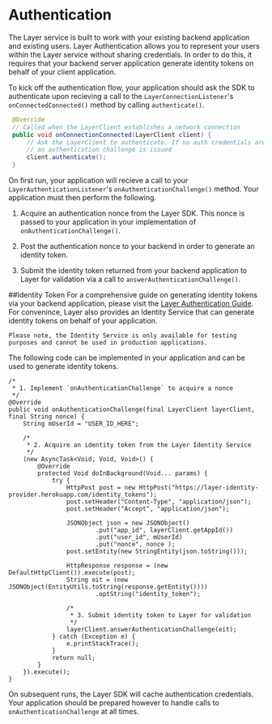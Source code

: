 # Authentication

The Layer service is built to work with your existing backend application and existing users. Layer Authentication allows you to represent your users within the Layer service without sharing credentials. In order to do this, it requires that your backend server application generate identity tokens on behalf of your client application. 

To kick off the authentication flow, your application should ask the SDK to authenticate upon recieving a call to the `LayerConnectionListener`'s `onConnectedConnected()` method by calling `authenticate()`.

```java
 @Override
 // Called when the LayerClient establishes a network connection
 public void onConnectionConnected(LayerClient client) {
     // Ask the LayerClient to authenticate. If no auth credentials are present, 
     // an authentication challenge is issued
     client.authenticate();
 }
```	

On first run, your application will recieve a call to your `LayerAuthenticationListener`'s `onAuthenticationChallenge()` method. Your application must then perform the following. 

1. Acquire an authentication nonce from the Layer SDK. This nonce is passed to your application in your implementation of `onAuthenticationChallenge()`.

2. Post the authentication nonce to your backend in order to generate an identity token. 

3. Submit the identity token returned from your backend application to Layer for validation via a call to `answerAuthenticationChallenge()`.

##Identity Token 
For a comprehensive guide on generating identity tokens via your backend application, please visit the [Layer Authentication Guide](/docs/resources#authentication-guide). For convenince, Layer also provides an Identity Service that can generate identity tokens on behalf of your application. 

```emphasis
Please note, the Identity Service is only available for testing purposes and cannot be used in production applications.
```

The following code can be implemented in your application and can be used to generate identity tokens. 

```
/*
 * 1. Implement `onAuthenticationChallenge` to acquire a nonce
 */
@Override
public void onAuthenticationChallenge(final LayerClient layerClient, final String nonce) {   
    String mUserId = "USER_ID_HERE";

	/*
	 * 2. Acquire an identity token from the Layer Identity Service
	 */
    (new AsyncTask<Void, Void, Void>() {
        @Override
        protected Void doInBackground(Void... params) {
            try {
                HttpPost post = new HttpPost("https://layer-identity-provider.herokuapp.com/identity_tokens");
                post.setHeader("Content-Type", "application/json");
                post.setHeader("Accept", "application/json");

                JSONObject json = new JSONObject()
                        .put("app_id", layerClient.getAppId())
                        .put("user_id", mUserId)
                        .put("nonce", nonce );
                post.setEntity(new StringEntity(json.toString()));

                HttpResponse response = (new DefaultHttpClient()).execute(post);
                String eit = (new JSONObject(EntityUtils.toString(response.getEntity())))
                        .optString("identity_token");

				/*
        		 * 3. Submit identity token to Layer for validation
        		 */
                layerClient.answerAuthenticationChallenge(eit);
            } catch (Exception e) {
                e.printStackTrace();
            }
            return null;
        }
    }).execute();
}
```

On subsequent runs, the Layer SDK will cache authentication credentials. Your application should be prepared however to handle calls to `onAuthenticationChallenge` at all times.

